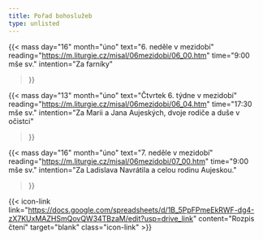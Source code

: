 ```yaml
---
title: Pořad bohoslužeb
type: unlisted
---
```


{{< mass
day="16" 
month="úno" 
text="6. neděle v mezidobí" 
reading="https://m.liturgie.cz/misal/06mezidobi/06_00.htm"
time="9:00 mše sv." 
intention="Za farníky"
>}}

{{< mass 
day="13" 
month="úno" 
text="Čtvrtek 6. týdne v mezidobí"
reading="https://m.liturgie.cz/misal/06mezidobi/06_04.htm"
time="17:30 mše sv." 
intention="Za Marii a Jana Aujeských, dvoje rodiče a duše v očistci" 
>}}

{{< mass
day="16" 
month="úno" 
text="7. neděle v mezidobí" 
reading="https://m.liturgie.cz/misal/06mezidobi/07_00.htm"
time="9:00 mše sv." 
intention="Za Ladislava Navrátila a celou rodinu Aujeskou."
>}}

{{< icon-link link="https://docs.google.com/spreadsheets/d/1B_5PpFPmeEkRWF-dg4-zX7KUxMAZHSmQovQW34TBzaM/edit?usp=drive_link" content="Rozpis čtení" target="blank" class="icon-link" >}}